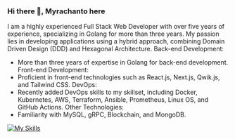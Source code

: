 ### Hi there 👋, Myrachanto here

I am a highly experienced Full Stack Web Developer with over five years of experience, specializing in Golang for more than three years. My passion lies in developing applications using a hybrid approach, combining Domain Driven Design (DDD) and Hexagonal Architecture.
Back-end Development:
- More than three years of expertise in Golang for back-end development.
Front-end Development:
- Proficient in front-end technologies such as React.js, Next.js, Qwik.js, and Tailwind CSS.
DevOps:
- Recently added DevOps skills to my skillset, including Docker, Kubernetes, AWS, Terraform, Ansible, Prometheus, Linux OS, and GitHub Actions.
Other Technologies:
- Familiarity with MySQL, gRPC, Blockchain, and MongoDB.

[![My Skills](https://skills.thijs.gg/icons?i=go,qwik,nodejs,react,solidjs,docker,kubernetes,&theme=light)](https://skills.thijs.gg)
<!--
**myrachanto/myrachanto** is a ✨ _special_ ✨ repository because its `README.md` (this file) appears on your GitHub profile.

Here are some ideas to get you started:

- 🔭 I’m currently working on ...
- 🌱 I’m currently learning ...
- 👯 I’m looking to collaborate on ...
- 🤔 I’m looking for help with ...
- 💬 Ask me about ...
- 📫 How to reach me: ...
- 😄 Pronouns: ...
- ⚡ Fun fact: ...
-->
